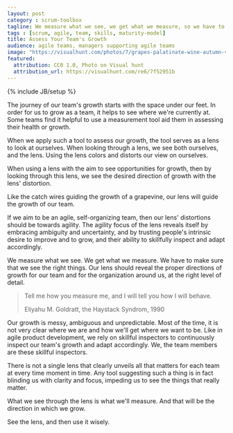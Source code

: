 ```yaml
---
layout: post
category : scrum-toolbox
tagline: We measure what we see, we get what we measure, so we have to see the right things.
tags : [scrum, agile, team, skills, maturity-model]
title: Assess Your Team's Growth
audience: agile teams, managers supporting agile teams
image: "https://visualhunt.com/photos/7/grapes-palatinate-wine-autumn-vineyard.jpg?s=L"
featured:
  attribution: CC0 1.0, Photo on Visual hunt
  attribution_url: https://visualhunt.com/re6/7f52951b
--- 
```


{% include JB/setup %}

The journey of our team's growth starts with the space under our feet.
In order for us to grow as a team, 
it helps to see where we're currently at.
Some teams find it helpful to use a measurement tool aid them 
in assessing their health or growth.

<!--
Regular inspection using such a tool might even show the growth we've been through,
like the stripes marking your length on your childhood bedroom door post.
-->

When we apply such a tool to assess our growth,
the tool serves as a lens to look at ourselves.
When looking through a lens, we see both ourselves, and the lens.
Using the lens colors and distorts our view on ourselves.

When using a lens with the aim to see opportunities for growth,
then by looking through this lens,
we see the desired direction of growth with the lens' distortion.

Like the catch wires guiding the growth of a grapevine,
our lens will guide the growth of our team.

If we aim to be an agile, self-organizing team,
then our lens' distortions should be towards agility.
The agility focus of the lens reveals itself by embracing ambiguity and uncertainty,
and by trusting people's intrinsic desire to improve and to grow,
and their ability to skillfully inspect and adapt accordingly.

We measure what we see. 
We get what we measure. 
We have to make sure that we see the right things.
Our lens should reveal the proper directions of growth for our team
and for the organization around us,
at the right level of detail.

> Tell me how you measure me, 
> and I will tell you how I will behave.
>
> Eliyahu M. Goldratt, the Haystack Syndrom, 1990

Our growth is messy, ambiguous and unpredictable.
Most of the time, it is not very clear where we are 
and how we'll get where we want to be.
Like in agile product development, 
we rely on skillful inspectors 
to continuously inspect our team's growth and adapt accordingly.
We, the team members are these skillful inspectors.

There is not a single lens that clearly unveils all that matters 
for each team at every time moment in time.
Any tool suggesting such a thing is in fact blinding us with clarity and focus,
impeding us to see the things that really matter.

What we see through the lens 
is what we'll measure.
And that will be the direction in which we grow.

See the lens, and then use it wisely.

 [Squad Health Check]: https://labs.spotify.com/2014/09/16/squad-health-check-model/
 [Impose Agile]: https://ronjeffries.com/articles/018-01ff/imposition/


<!--

Warning signs:

 * highly detailed and presecribed evaluation steps. whil this might seem helpful to the uninformed because they all seem to be easy steps, these tools are missing the forrest for the tree. they assume that they have a comprehensive view of our growth as a team, while in fact with every detail they add, they increase the risk of missing the complete pictur
 * digital tools
 * tools who capture outputs for others than the team themselves. if you know you will be judged by the scores of your self assessment, you will not be able to unbiasedly look through the lens. it is unethical for other to put you in this spot by the way.
 * the tool is cumbersome to use, not fun to do, take too much time and does not touch on 

Great signs:
 * you enjoy using the tool as a team (fun is allowed)
 * the tool triggers valuable conversation, that previously 
 * the tool unveils thing you discover to be important
  

If we ask teams to grow along certain axes, they wil try to do just that.
So be careful what you ask here

tips:

take ownership of ypur own growth

monitor growth along vague-yet-important axes for your people and your organization, because that is where teams will growth

find the 'why' behind your axes of growth

ask the teams if the model thy're currently uses is in line with their beliefs and company values and goals

Notes: 

If I were a manager responsible for several agile teams,
I would invite teams to self-organize to frequently deliver a valuable product to our users.
I would ask them to try to get better at this continuously and help me see where they need help.

Jeffries:

> But you are absolutely free to use any process you want, 
> so long as you’re giving us what we need: 
> a clear product view, and shippable product every two weeks.
> 
> My intention is to give you everything you need 
> to give me what I need to ensure the organization’s success. 
> And what I need is running, tested, shippable product, 
> built according to an evolving view of customer and solution, 
> every couple of weeks.
> 
> Any more questions? You know where to find me.
>
> -- Ron Jeffries

-->
